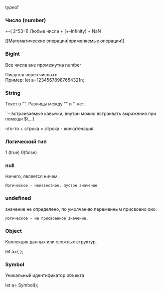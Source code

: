 typeof

### Число (number)

+-( 2^53-1)
Любые числа +  (+-Infinity) + NaN 

[[Математические операции|применяемые операции]]

### BigInt

Все числа вне промежутка number

Пишутся через число+n.  
	Пример:  let a=12345678987654321n;

### String

Текст в "".  Разницы между "" и '' нет.

``- встраиваемые кавычки, внутри можно встраивать выражения при помощи ${...} 

что-то + строка = строка - конкатенация

### Логический тип

1 (true) 0(false)

### null

Ничего, является ничем. 

	Логическое - неизвестное, пустое значение


### undefined

значение не определено, по умолчанию переменным присвоено оно. 

	Логическое - не присвоенное значение.


### Object

Коллекция данных или сложных структур. 

let a={ };

### Symbol

Уникальный идентификатор объекта

let a= Symbol();
